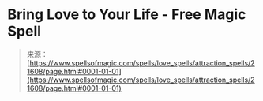 <!--yml
category: 未分类
date: 2024-06-12 19:05:16
-->

# Bring Love to Your Life - Free Magic Spell

> 来源：[https://www.spellsofmagic.com/spells/love_spells/attraction_spells/21608/page.html#0001-01-01](https://www.spellsofmagic.com/spells/love_spells/attraction_spells/21608/page.html#0001-01-01)